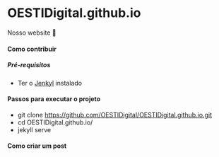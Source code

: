 # OESTIDigital.github.io

Nosso website :rocket:


#### Como contribuir

##### Pré-requisitos

- Ter o [Jenkyl](https://jekyllrb.com/) instalado


#### Passos para executar o projeto 

- git clone https://github.com/OESTIDigital/OESTIDigital.github.io.git
- cd OESTIDigital.github.io/
- jekyll serve

#### Como criar um post
